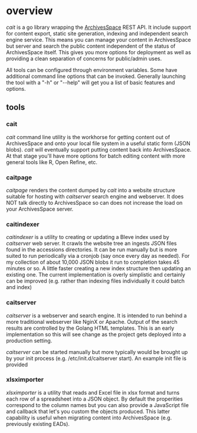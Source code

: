 
# overview

_cait_ is a go library wrapping the [ArchivesSpace](http://archivesspace.org) REST API.
It include support for content export, static site generation, indexing and independent
search engine service.  This means you can manage your content in ArchivesSpace but
server and search the public content independent of the status of ArchivesSpace itself.
This gives you more options for deployment as well as providing a clean separation of
concerns for public/admin uses.

All tools can be configured through environment variables. Some have additional
command line options that can be invoked.  Generally launching the tool with a
"-h" or "--help" will get you a list of basic features and options.

## tools

### cait

_cait_ command line utility is the workhorse for getting content out of ArchivesSpace
and onto your local file system in a useful static form (JSON blobs).  _cait_ will
eventually support putting content back into ArchivesSpace. At that stage you'll have
more options for batch editing content with more general tools like R, Open Refine, etc.

### caitpage

_caitpage_ renders the content dumped by _cait_ into a website structure suitable
for hosting with _caitserver_ search engine and webserver.  It does NOT talk
directly to ArchivesSpace so can does not increase the load on your ArchivesSpace server.

### caitindexer

_caitindexer_ is a utility to creating or updating a Bleve index used by _caitserver_
web server.  It crawls the website tree an ingests JSON files found in the
accessions directories. It can be run manually but is more suited to run periodically
via a cronjob (say once every day as needed).   For my collection of about 10,000
JSON blobs it run to completion takes 45 minutes or so. A little faster creating a new
index structure then updating an existing one.  The current implementation is overly
simplistic and certainly can be improved (e.g. rather than indexing files
individually it could batch and index)

### caitserver

_caitserver_ is a webserver and search engine. It is intended to run behind a more
traditional webserver like NginX or Apache.  Output of the search results are controlled
by the Golang HTML templates.  This is an early implementation so this will see change
as the project gets deployed into a production setting.

_caitserver_ can be started manually but more typically would be brought up by
your init process (e.g. /etc/init.d/caitserver start). An example init file
is provided

### xlsximporter

_xlsximporter_ is a utility that reads and Excel file in xlsx format and turns each row of a spreadsheet into a JSON object. By default the properities correspond to the column names but you can also provide a JavaScript file and callback that let's you custom the objects produced. This latter capability is useful when migrating content into ArchivesSpace (e.g. previously existing EADs).
